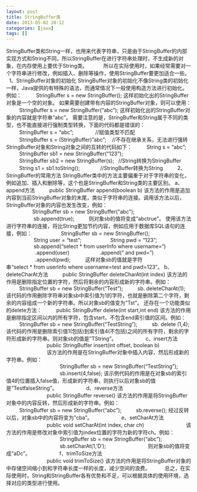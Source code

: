 ```yaml
---
layout: post
title: StringBuffer类
date: 2013-05-02 20:12
categories: [java]
tags: []
---
```

StringBuffer类和String一样，也用来代表字符串，只是由于StringBuffer的内部实现方式和String不同，所以StringBuffer在进行字符串处理时，不生成新的对象，在内存使用上要优于String类。 
         所以在实际使用时，如果经常需要对一个字符串进行修改，例如插入、删除等操作，使用StringBuffer要更加适合一些。
  1、StringBuffer对象的初始化
StringBuffer对象的初始化不像String类的初始化一样，Java提供的有特殊的语法，而通常情况下一般使用构造方法进行初始化。
例如：
         StringBuffer s = new StringBuffer();
这样初始化出的StringBuffer对象是一个空的对象。
如果需要创建带有内容的StringBuffer对象，则可以使用：
         StringBuffer s = new StringBuffer(“abc”);
这样初始化出的StringBuffer对象的内容就是字符串”abc”。
需要注意的是，StringBuffer和String属于不同的类型，也不能直接进行强制类型转换，下面的代码都是错误的：
         StringBuffer s = “abc”;               //赋值类型不匹配
         StringBuffer s = (StringBuffer)”abc”;    //不存在继承关系，无法进行强转
StringBuffer对象和String对象之间的互转的代码如下：
         String s = “abc”;
         StringBuffer sb1 = new StringBuffer(“123”);
         StringBuffer sb2 = new StringBuffer(s);   //String转换为StringBuffer
         String s1 = sb1.toString();              //StringBuffer转换为String
         2、StringBuffer的常用方法
StringBuffer类中的方法主要偏重于对于字符串的变化，例如追加、插入和删除等，这个也是StringBuffer和String类的主要区别。
a、append方法
         public StringBuffer append(boolean b)
该方法的作用是追加内容到当前StringBuffer对象的末尾，类似于字符串的连接。调用该方法以后，StringBuffer对象的内容也发生改变，例如：
                  StringBuffer sb = new StringBuffer(“abc”);
                   sb.append(true);
         则对象sb的值将变成”abctrue”。
使用该方法进行字符串的连接，将比String更加节约内容，例如应用于数据库SQL语句的连接，例如：
                   StringBuffer sb = new StringBuffer();
                   String user = “test”;
                   String pwd = “123”;
                   sb.append(“select * from userInfo where username=“)
                    .append(user)
                    .append(“ and pwd=”)
                    .append(pwd);
         这样对象sb的值就是字符串“select * from userInfo where username=test and pwd=123”。
b、deleteCharAt方法
         public StringBuffer deleteCharAt(int index)
该方法的作用是删除指定位置的字符，然后将剩余的内容形成新的字符串。例如：
         StringBuffer sb = new StringBuffer(“Test”);
         sb. deleteCharAt(1);
该代码的作用删除字符串对象sb中索引值为1的字符，也就是删除第二个字符，剩余的内容组成一个新的字符串。所以对象sb的值变为”Tst”。
还存在一个功能类似的delete方法：
         public StringBuffer delete(int start,int end)
该方法的作用是删除指定区间以内的所有字符，包含start，不包含end索引值的区间。例如：
         StringBuffer sb = new StringBuffer(“TestString”);
         sb. delete (1,4);
该代码的作用是删除索引值1(包括)到索引值4(不包括)之间的所有字符，剩余的字符形成新的字符串。则对象sb的值是”TString”。
                   c、insert方法
                            public StringBuffer insert(int offset, boolean b)
                            该方法的作用是在StringBuffer对象中插入内容，然后形成新的字符串。例如：
                                     StringBuffer sb = new StringBuffer(“TestString”);
                                     sb.insert(4,false);
该示例代码的作用是在对象sb的索引值4的位置插入false值，形成新的字符串，则执行以后对象sb的值是”TestfalseString”。
                   d、reverse方法
                            public StringBuffer reverse()
该方法的作用是将StringBuffer对象中的内容反转，然后形成新的字符串。例如：
         StringBuffer sb = new StringBuffer(“abc”);
         sb.reverse();
经过反转以后，对象sb中的内容将变为”cba”。
                   e、setCharAt方法
                            public void setCharAt(int index, char ch)
                            该方法的作用是修改对象中索引值为index位置的字符为新的字符ch。例如：
                                     StringBuffer sb = new StringBuffer(“abc”);
                                     sb.setCharAt(1,’D’);
                            则对象sb的值将变成”aDc”。
                   f、trimToSize方法
                            public void trimToSize()
该方法的作用是将StringBuffer对象的中存储空间缩小到和字符串长度一样的长度，减少空间的浪费。
         总之，在实际使用时，String和StringBuffer各有优势和不足，可以根据具体的使用环境，选择对应的类型进行使用。

